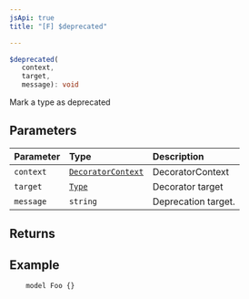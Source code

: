 ```yaml
---
jsApi: true
title: "[F] $deprecated"

---
```

```ts
$deprecated(
   context, 
   target, 
   message): void
```

Mark a type as deprecated

## Parameters

| Parameter | Type | Description |
| :------ | :------ | :------ |
| `context` | [`DecoratorContext`](../interfaces/DecoratorContext.md) | DecoratorContext |
| `target` | [`Type`](../type-aliases/Type.md) | Decorator target |
| `message` | `string` | Deprecation target. |

## Returns

## Example

``` @deprecated("Foo is deprecated, use Bar instead.")
    model Foo {}
```
